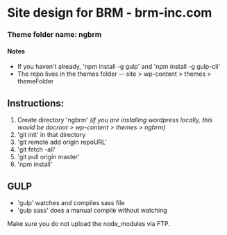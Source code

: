 # Site design for BRM - brm-inc.com

### Theme folder name: ngbrm


#### Notes
* If you haven't already, 'npm install -g gulp' and 'npm install -g gulp-cli'
* The repo lives in the themes folder -- site > wp-content > themes > themeFolder

## Instructions:

1. Create directory 'ngbrm'
*(if you are installing wordpress locally, this would be docroot > wp-content > themes > ngbrm)*
2. 'git init' in that directory
3. 'git remote add origin repoURL'
4. 'git fetch -all'
5. 'git pull origin master'
6. 'npm install'

## GULP
* 'gulp' watches and compiles sass file
* 'gulp sass' does a manual compile without watching

Make sure you do not upload the node_modules via FTP.
